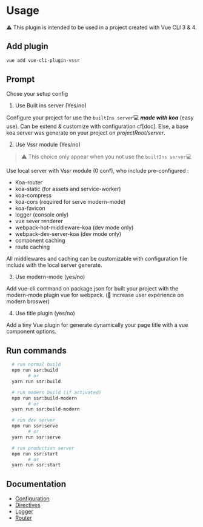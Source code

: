 # Usage

:warning:
This plugin is intended to be used in a project created with Vue CLI 3 & 4.

## Add plugin

```bash
vue add vue-cli-plugin-vssr
```

## Prompt

Chose your setup config

1. Use Built ins server (Yes/no)

Configure your project for use the `builtIns server`:computer:  ***made with koa*** (easy use). Can be extend & customize with configuration cf[doc].
Else, a base koa server was generate on your project on _projectRoot/server_.

2. Use Vssr module (Yes/no)
> :warning: This choice only appear when you not use the `builtIns server`:computer:

Use local server with Vssr module (0 conf), who include pre-configured :
- Koa-router
- koa-static (for assets and service-worker)
- koa-compress
- koa-cors (required for serve modern-mode)
- koa-favicon
- logger (console only)
- vue sever renderer
- webpack-hot-middleware-koa (dev mode only)
- webpack-dev-server-koa (dev mode only)
- component caching
- route caching

All middlewares and caching can be customizable with configuration file include with the local server generate.

3. Use modern-mode (yes/no)

Add vue-cli command on package.json for built your project with the modern-mode plugin vue for webpack. (:muscle: increase user expérience on modern broswer)

4. Use title plugin (yes/no)

Add a tiny Vue plugin for generate dynamically your page title with a vue component options.

## Run commands

```bash
  # run normal build
  npm run ssr:build
        # or
  yarn run ssr:build

  # run modern build (if activated)
  npm run ssr:build-modern
        # or
  yarn run ssr:build-modern

  # run dev server
  npm run ssr:serve
        # or
  yarn run ssr:serve

  # run production server
  npm run ssr:start
        # or
  yarn run ssr:start

```
## Documentation

- [Configuration](./configuration.md)
- [Directives](./directives.md)
- [Logger](./logger.md)
- [Router](./router.md)
